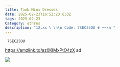 ```yaml
---
title: Tank Mini Dresses
date: 2025-02-23T16:52:23.833Z
tags: 2025-02-23
Category: othres
description: "12.xx \ \n\n Code: 7SEC25OU ➕ ✂✂\n "
---
```

<pre class="language-javascript"><code
class="language-javascript"> 7SEC25OU </code></pre> 

https://amzlink.to/az0KlMxPtO4zX  ad 

![](https://m.media-amazon.com/images/I/71Y+nMdtTCL._AC_SY741_.jpg)